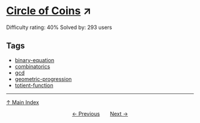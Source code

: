 # [Circle of Coins](https://projecteuler.net/problem=728) ↗️

Difficulty rating: 40%
Solved by: 293 users
## Tags

- [binary-equation](../tags/binary-equation.md)
- [combinatorics](../tags/combinatorics.md)
- [gcd](../tags/gcd.md)
- [geometric-progression](../tags/geometric-progression.md)
- [totient-function](../tags/totient-function.md)



---

[↑ Main Index](../README.md)


<div align=center><a href='727.md'>← Previous</a> &nbsp;&nbsp; &nbsp;&nbsp;  <a href='729.md'>Next →</a></div>
